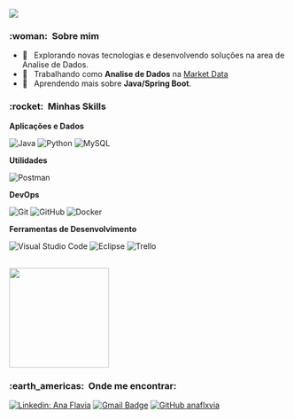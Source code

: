
![](https://komarev.com/ghpvc/?username=VanessaSwerts&color=006bed)

<h3> :woman: &nbsp;Sobre mim </h3>

- 🤔 &nbsp; Explorando novas tecnologias e desenvolvendo soluções na area de Analise de Dados.
- 💼 &nbsp; Trabalhando como **Analise de Dados** na <a href="LINK DA EMPRESA">Market Data</a>
- 🌱 &nbsp; Aprendendo mais sobre **Java/Spring Boot**.

<h3> :rocket: &nbsp;Minhas Skills </h3>

**Aplicações e Dados**

  ![Java](https://img.shields.io/badge/-Java-333333?style=flat&logo=Java&logoColor=007396)
  ![Python](https://img.shields.io/badge/-Python-333333?style=flat&logo=Python)
  ![MySQL](https://img.shields.io/badge/-MySQL-333333?style=flat&logo=mysql)

**Utilidades**

  ![Postman](https://img.shields.io/badge/-Postman-333333?style=flat&logo=postman)

**DevOps**

  ![Git](https://img.shields.io/badge/-Git-333333?style=flat&logo=git)
  ![GitHub](https://img.shields.io/badge/-GitHub-333333?style=flat&logo=github)
  ![Docker](https://img.shields.io/badge/-Docker-333333?style=flat&logo=docker)

**Ferramentas de Desenvolvimento**

  ![Visual Studio Code](https://img.shields.io/badge/-Visual%20Studio%20Code-333333?style=flat&logo=visual-studio-code&logoColor=007ACC)
  ![Eclipse](https://img.shields.io/badge/-Eclipse-333333?style=flat&logo=eclipse-ide&logoColor=2C2255)
  ![Trello](https://img.shields.io/badge/-Trello-333333?style=flat&logo=trello&logoColor=007ACC)

<br/>

<a href="https://github.com/VanessaSwerts">
  <img height="180em" src="https://github-readme-stats.vercel.app/api?username=VanessaSwerts&theme=dracula&show_icons=true" />
</a>

<br/>

<h3> :earth_americas: &nbsp;Onde me encontrar: </h3> 

[![Linkedin: Ana Flavia](https://img.shields.io/badge/-USERNAME-blue?style=flat-square&logo=Linkedin&logoColor=white&link=LINK-DO-SEU-LINKEDIN)](https://www.linkedin.com/in/ana-flavia-636839141/)
[![Gmail Badge](https://img.shields.io/badge/-seuemail@email.com-006bed?style=flat-square&logo=Gmail&logoColor=white&link=ana:anaflavia.199@gmail.com)](mailto:anaflavia.199@gmail.com)
[![GitHub anaflxvia]( https://img.shields.io/github/followers/VanessaSwerts?label=follow&style=social)](https://github.com/anaflxvia)